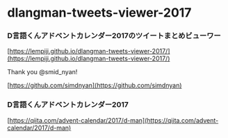# dlangman-tweets-viewer-2017

### D言語くんアドベントカレンダー2017のツイートまとめビューワー

[https://lempiji.github.io/dlangman-tweets-viewer-2017/](https://lempiji.github.io/dlangman-tweets-viewer-2017/)

Thank you @smid_nyan!

[https://github.com/simdnyan](https://github.com/simdnyan)

### D言語くんアドベントカレンダー2017

[https://qiita.com/advent-calendar/2017/d-man](https://qiita.com/advent-calendar/2017/d-man)
